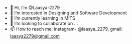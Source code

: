 - 👋 Hi, I’m @Laasya-2279
- 👀 I’m interested in Designing and Software Development
- 🌱 I’m currently learning in MITS
- 💞️ I’m looking to collaborate on ...
- 📫 How to reach me:    instagram- @laasya_2279, gmail: laasya2279@gmail.com                 
<!---
Laasya-2279/Laasya-2279 is a ✨ special ✨ repository because its `README.md` (this file) appears on your GitHub profile.
You can click the Preview link to take a look at your changes.
--->
